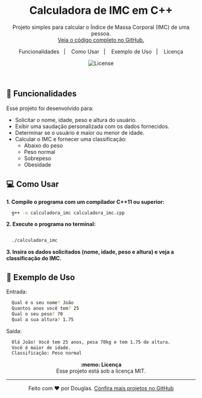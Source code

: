 <h1 align="center"> Calculadora de IMC em C++ </h1>

<p align="center">
    Projeto simples para calcular o Índice de Massa Corporal (IMC) de uma pessoa. <br/>
    <a href="https://github.com/douglaslfaria/imc_calculator">Veja o código completo no GitHub.</a>
</p>

<p align="center">
  Funcionalidades&nbsp;&nbsp;&nbsp;|&nbsp;&nbsp;&nbsp;
  Como Usar&nbsp;&nbsp;&nbsp;|&nbsp;&nbsp;&nbsp;
  Exemplo de Uso&nbsp;&nbsp;&nbsp;|&nbsp;&nbsp;&nbsp;
  Licença
</p>

<p align="center">
  <img alt="License" src="https://img.shields.io/static/v1?label=license&message=MIT&color=49AA26&labelColor=000000">
</p>

<br>



## 🚀 Funcionalidades

Esse projeto foi desenvolvido para:

- Solicitar o nome, idade, peso e altura do usuário.
- Exibir uma saudação personalizada com os dados fornecidos.
- Determinar se o usuário é maior ou menor de idade.
- Calcular o IMC e fornecer uma classificação:
  - Abaixo do peso
  - Peso normal
  - Sobrepeso
  - Obesidade

## 💻 Como Usar

**1. Compile o programa com um compilador C++11 ou superior:**
   
  ```bash
    g++ -o calculadora_imc calculadora_imc.cpp
  ```
**2. Execute o programa no terminal:**

  ```bash

    ./calculadora_imc
  ```

**3. Insira os dados solicitados (nome, idade, peso e altura) e veja a classificação do IMC.**


## 🔖 Exemplo de Uso

Entrada:
```bash
  Qual é o seu nome? João
  Quantos anos você tem? 25
  Qual o seu peso? 70
  Qual a sua altura? 1.75
```

Saída:
```bash
  Olá João! Você tem 25 anos, pesa 70kg e tem 1.75 de altura.
  Você é maior de idade.
  Classificação: Peso normal
```
<p align="center">
  <strong>:memo: Licença</strong><br>
  Esse projeto está sob a licença MIT.
</p>

---

<p align="center">
  Feito com ♥ por Douglas.  
  <a href="https://github.com/douglaslfaria?tab=repositories">Confira mais projetos no GitHub</a>
</p>